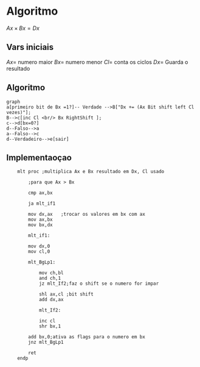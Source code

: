 

# Algoritmo
$Ax \times Bx = Dx$

## Vars iniciais 

$Ax=$ numero maior
$Bx =$ numero menor
$Cl=$ conta os ciclos
$Dx=$ Guarda o resultado

## Algoritmo


```mermaid
graph
a[primeiro bit de Bx =1?]-- Verdade -->B["Dx += (Ax Bit shift left Cl vezes)"];
B-->c[inc Cl <br/> Bx RightShift ];
c-->d[bx=0?]
d--Falso-->a
a--Falso-->c
d--Verdadeiro-->e[sair]
```

## Implementaoçao

```
    mlt proc ;multiplica Ax e Bx resultado em Dx, Cl usado
        
        ;para que Ax > Bx
        
        cmp ax,bx 
        
        ja mlt_if1
        
        mov dx,ax   ;trocar os valores em bx com ax 
        mov ax,bx
        mov bx,dx
                
        mlt_if1:
        
        mov dx,0 
        mov cl,0
        
        mlt_BgLp1:
            
            mov ch,bl
            and ch,1
            jz mlt_If2;faz o shift se o numero for impar         
            
            shl ax,cl ;bit shift
            add dx,ax        
            
            mlt_If2:
            
            inc cl
            shr bx,1
        
        add bx,0;ativa as flags para o numero em bx
        jnz mlt_BgLp1          
            
        ret
    endp
```
